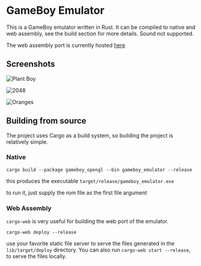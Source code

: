 # GameBoy Emulator

This is a GameBoy emulator written in Rust. It can be compiled to native
and web assembly, see the build section for more details. Sound not supported.

The web assembly port is currently hosted [here](https://benkonz.github.io/assets/emulator)

## Screenshots

![Plant Boy](https://raw.githubusercontent.com/benkonz/gameboy_emulator/master/screenshots/plantboy.png)

![2048](https://raw.githubusercontent.com/benkonz/gameboy_emulator/master/screenshots/2048.png)

![Oranges](https://raw.githubusercontent.com/benkonz/gameboy_emulator/master/screenshots/oranges.PNG)

## Building from source

The project uses Cargo as a build system, so building the project is relatively
simple.

### Native

```text
cargo build --package gameboy_opengl --bin gameboy_emulator --release
```

this produces the executable `target/release/gameboy_emulator.exe`

to run it, just supply the rom file as the first file argument

### Web Assembly

`cargo-web` is very useful for building the web
port of the emulator.

```text
cargo-web deploy --release
```

use your favorite static file server to serve the files generated in the
`lib/target/deploy` directory. You can also run `cargo-web start --release`, to serve the files locally.
